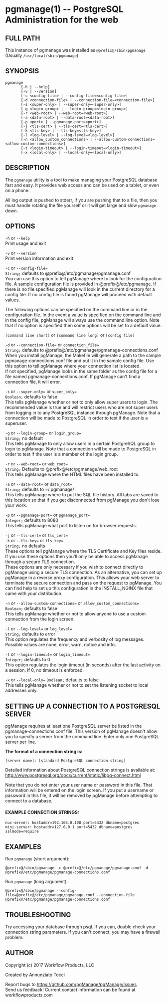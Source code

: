 pgmanage(1) -- PostgreSQL Administration for the web
===================================================

## FULL PATH
This instance of pgmanage was installed as `@prefix@/sbin/pgmanage` (Usually `/usr/local/sbin/pgmanage`)

## SYNOPSIS
```
pgmanage
       [-h | --help]
       [-v | --version]
       [-c <config-file> | --config-file=<config-file>]
       [-d <connection-file> | --connection-file=<connection-file>]
       [-s <super-only> | --super-only=<super-only>]
       [-g <login-group> | --login-group=<login-group>]
       [-r <web-root> | --web-root=<web-root>]
       [-a <data-root> | --data-root=<data-root>]
       [-p <port> | --pgmanage-port=<port>]
       [-j <tls-cert> | --tls-cert=<tls-cert>]
       [-k <tls-key> | --tls-key=<tls-key>]
       [-l <log-level> | --log-level=<log-level>]
       [-n <allow_custom_connections> | --allow-custom-connections=<allow-custom-connections>]
       [-t <login-timeout> | --login-timeout=<login-timeout>]
       [-x <local-only> | --local-only=<local-only>]
```

## DESCRIPTION
The `pgmanage` utility is  a tool to make managing your PostgreSQL database fast and easy. It provides web access and can be used on a tablet, or even on a phone.

All log output is pushed to stderr, if you are pushing that to a file, then you must handle rotating the file yourself or it will get large and slow `pgmanage` down.


## OPTIONS
`-h` or `--help`  
       Print usage and exit

`-v` or `--version`  
       Print version information and exit

`-c` or `--config-file=`  
       `String;` defaults to @prefix@/etc/pgmanage/pgmanage.conf  
       You can use this option to tell pgManage where to look for the configuration file. A sample configuration file is provided in @prefix@/etc/pgmanage. If there is no file specified pgManage will look in the current directory for a config file. If no config file is found pgManage will proceed with default values.

The following options can be specified on the command line or in the configuration file. In the event a value is specified on the command line and in the config file, pgManage will always use the command line option. Note that if no option is specified then some options will be set to a default value.

`[command line short]` or `[command line long]` or `[config file]`

`-d` or `--connection-file=` or `connection_file=`  
       `String;` defaults to @prefix@/etc/pgmanage/pgmanage-connections.conf  
       When you install pgManage, the Makefile will generate a path to the sample pgmanage-connections.conf file and put it in the sample config file. Use this option to tell pgManage where your connection list is located.  
       If not specified, pgManage looks in the same folder as the config file for a file named pgmanage-connections.conf. If pgManage can't find a connection file, it will error.

`-s` or `--super-only=` or `super_only=`  
       `Boolean;` defaults to false  
       This tells pgManage whether or not to only allow super users to login. The recommended value is true and will restrict users who are not super users from logging in to any PostgreSQL instance through pgManage. Note that a connection will be made to PostgreSQL in order to test if the user is a superuser.  

`-g` or `--login-group=` or `login_group=`  
       `String;` no default  
       This tells pgManage to only allow users in a certain PostgreSQL group to login to pgManage. Note that a connection will be made to PostgreSQL in order to test if the user is a member of the login group.

`-r` or `--web-root=` or `web_root=`  
       `String;` Defaults to @prefix@/etc/pgmanage/web_root  
       This tells pgManage where the HTML files have been installed to.

`-a` or `--data-root=` or `data_root=`  
       `String;` defaults to ~/.pgmanage/  
       This tells pgManage where to put the SQL file history. All tabs are saved to this location so that if you get disconnected from pgManage you don't lose your work.

`-p` or `--pgmanage-port=` or `pgmanage_port=`  
       `Integer;` defaults to 8080  
       This tells pgManage what port to listen on for browser requests.

`-j` or `--tls-cert=` or `tls_cert=`  
`-k` or `--tls-key=` or `tls_key=`  
       `String;` no defaults  
       These options tell pgManage where the TLS Certificate and Key files reside. If you use these options then you'll only be able to access pgManage through a secure TLS connection.  
       These options are only necessary if you wish to connect directly to pgManage using a secure TLS connection. As an alternative, you can set up pgManage in a reverse proxy configuration. This allows your web server to terminate the secure connection and pass on the request to pgManage. You can find help to set up this configuration in the INSTALL_NGINX file that came with your distribution.

`-n` or `--allow-custom-connections=` or `allow_custom_connections=`  
       `Boolean;` defaults to false  
       This tells pgManage whether or not to allow anyone to use a custom connection from the login screen.

`-l` or `--log-level=` or `log_level=`  
       `String;` defaults to error  
       This option regulates the frequency and verbosity of log messages. Possible values are none, error, warn, notice and info.

`-t` or `--login-timeout=` or `login_timeout=`  
       `Integer;` defaults to 0  
       This option regulates the login timeout (in seconds) after the last activity on a session.
	   If 0, no timeout is enforced.

`-x` or `--local-only=`
       `Boolean;` defaults to false  
       This tells pgManage whether or not to set the listening socket to local addresses only.

## SETTING UP A CONNECTION TO A POSTGRESQL SERVER

pgManage requires at least one PostgreSQL server be listed in the pgmanage-connections.conf file. This version of pgManage doesn't allow you to specify a server from the command line. Enter only one PostgreSQL server per line.

**The format of a connection string is:**  
```
[server name]: [standard PostgreSQL connection string]
```

Detailed information about PostgreSQL connection strings is available at: http://www.postgresql.org/docs/current/static/libpq-connect.html

Note that you do not enter your user name or password in this file. That information will be entered on the login screen. If you put a username or password in this file, it will be removed by pgManage before attempting to connect to a database.

#### EXAMPLE CONNECTION STRINGS:
```
nuc-server: hostaddr=192.168.0.100 port=5432 dbname=postgres
mini-server: hostaddr=127.0.0.1 port=5432 dbname=postgres sslmode=require
```

## EXAMPLES
Run `pgmanage` (short argument):
```
@prefix@/sbin/pgmanage -c @prefix@/etc/pgmanage/pgmanage.conf -d @prefix@/etc/pgmanage/pgmanage-connections.conf
```

Run `pgmanage` (long argument):
```
@prefix@/sbin/pgmanage --config-file=@prefix@/etc/pgmanage/pgmanage.conf --connection-file @prefix@/etc/pgmanage/pgmanage-connections.conf
```

## TROUBLESHOOTING
Try accessing your database through psql. If you can, double check your connection string parameters. If you can't connect, you may have a firewall problem.


## AUTHOR
Copyright (c) 2017 Workflow Products, LLC

Created by Annunziato Tocci

Report bugs to https://github.com/pgManage/pgManage/issues  
Send us feedback! Current contact information can be found at workflowproducts.com  
